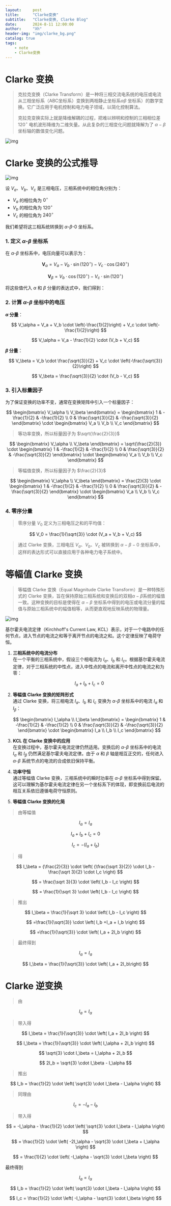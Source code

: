 ```yaml
---
layout:     post
title:      "Clarke变换"
subtitle:   "Clarke变换, Clarke Blog"
date:       2024-8-11 12:00:00
author:     "Xh"
header-img: "img/clarke_bg.png"
catalog: true
tags:
    - note
    - Clarke变换
---
```


# Clarke 变换

> 克拉克变换（Clarke Transform）是一种将三相交流电系统的电压或电流从三相坐标系（ABC坐标系）变换到两相静止坐标系$\alpha\beta$ 坐标系）的数学变换。它广泛应用于电机控制和电力电子领域，以简化控制算法。
> 
> 克拉克变换实际上就是降维解耦的过程，把难以辨明和控制的三相相位差 $120^\circ$ 电机波形降维为二维矢量。从此复杂的三相变化问题就降解为了 $\alpha-\beta$ 坐标轴的数值变化问题。

![img](/img/clarke_1.png)

# Clarke 变换的公式推导

![img](/img/clarke_2.png)

设 $V_{a}$、$V_b$、$V_c$ 是三相电压，三相系统中的相位角分别为：

- $V_a$ 的相位角为 $0^\circ$
- $V_b$ 的相位角为 $120^\circ$
- $V_c$ 的相位角为 $240^\circ$

我们希望将这三相系统转换到 $\alpha$-$\beta$-$0$ 坐标系。

### 1. 定义 $\alpha$-$\beta$ 坐标系

在 $\alpha$-$\beta$ 坐标系中，电压向量可以表示为：

$$
\mathbf{V}_\alpha = V_a - V_b \cdot \sin(120^\circ) - V_c \cdot \cos(240^\circ)
$$

$$
\mathbf{V}_\beta = V_b \cdot \cos(120^\circ) - V_c \cdot \sin(120^\circ)
$$

将这些值代入 $\alpha$ 和 $\beta$ 分量的表达式中，我们得到：

### 2. 计算 $\alpha$-$\beta$ 坐标中的电压

**$\alpha$ 分量**：

$$
V_\alpha = V_a + V_b \cdot \left(-\frac{1}{2}\right) + V_c \cdot \left(-\frac{1}{2}\right)
$$

$$
V_\alpha = V_a - \frac{1}{2} \cdot (V_b + V_c)
$$

**$\beta$ 分量**：

$$
V_\beta = V_b \cdot \frac{\sqrt{3}}{2} + V_c \cdot \left(-\frac{\sqrt{3}}{2}\right)
$$

$$
V_\beta = \frac{\sqrt{3}}{2} \cdot (V_b - V_c)
$$

### 3. 引入标量因子

为了保证变换的功率不变，通常在变换矩阵中引入一个标量因子：

$$
\begin{bmatrix} V_\alpha \\ V_\beta \end{bmatrix} = \begin{bmatrix} 1 & -\frac{1}{2} & -\frac{1}{2} \\ 0 & \frac{\sqrt{3}}{2} & -\frac{\sqrt{3}}{2} \end{bmatrix} \cdot \begin{bmatrix} V_a \\ V_b \\ V_c \end{bmatrix}
$$

> 等功率变换，所以标量因子为 $\sqrt{\frac{2}{3}}$

$$
\begin{bmatrix} V_\alpha \\ V_\beta \end{bmatrix} = \sqrt{\frac{2}{3}} \cdot \begin{bmatrix} 1 & -\frac{1}{2} & -\frac{1}{2} \\ 0 & \frac{\sqrt{3}}{2} & -\frac{\sqrt{3}}{2} \end{bmatrix} \cdot \begin{bmatrix} V_a \\ V_b \\ V_c \end{bmatrix}
$$

> 等幅值变换，所以标量因子为 $\frac{2}{3}$

$$
\begin{bmatrix} V_\alpha \\ V_\beta \end{bmatrix} = \frac{2}{3} \cdot \begin{bmatrix} 1 & -\frac{1}{2} & -\frac{1}{2} \\ 0 & \frac{\sqrt{3}}{2} & -\frac{\sqrt{3}}{2} \end{bmatrix} \cdot \begin{bmatrix} V_a \\ V_b \\ V_c \end{bmatrix}
$$

### 4. 零序分量

> 零序分量 $V_0$ 定义为三相电压之和的平均值：

$$
V_0 = \frac{1}{\sqrt{3}} \cdot (V_a + V_b + V_c)
$$

> 通过 Clarke 变换，三相电压 $V_a$、$V_b$、$V_c$ 被转换到 $\alpha-\beta-0$ 坐标系中，这样的表达形式可以直接应用于各种电力电子系统中。

# 等幅值 Clarke 变换

> 等幅值 Clarke 变换（Equal Magnitude Clarke Transform）是一种特殊形式的 Clarke 变换，旨在保持原始三相系统和变换后的双相$\alpha-\beta$系统的幅值一致。这种变换的目标是使得在 $\alpha-\beta$ 坐标系中得到的电压或电流分量的幅值与原始三相系统中的幅值相等，从而更直观地反映系统的物理量。

![img](/img/Clarke_3.png)

基尔霍夫电流定律（Kirchhoff's Current Law, KCL）表示，对于一个电路中的任何节点，进入节点的电流之和等于离开节点的电流之和。这个定律反映了电荷守恒。

1. **三相系统中的电流分布**  
   在一个平衡的三相系统中，假设三个相电流为 $I_a$、$I_b$ 和 $I_c$。根据基尔霍夫电流定律，对于三相系统的中性点，进入中性点的电流和离开中性点的电流之和为零：

   $$
   I_a + I_b + I_c = 0
   $$

2. **等幅值 Clarke 变换的矩阵形式**  
   通过 Clarke 变换，将三相电流 $I_a$、$I_b$ 和 $I_c$ 变换为 $\alpha$-$\beta$ 坐标系中的电流 $I_\alpha$ 和 $I_\beta$：

   $$
   \begin{bmatrix} I_\alpha \\ I_\beta \end{bmatrix} = \begin{bmatrix} 1 & -\frac{1}{2} & -\frac{1}{2} \\ 0 & \frac{\sqrt{3}}{2} & -\frac{\sqrt{3}}{2} \end{bmatrix} \cdot \begin{bmatrix} I_a \\ I_b \\ I_c \end{bmatrix}
   $$

3. **KCL 在 Clarke 变换中的应用**  
   在变换过程中，基尔霍夫电流定律仍然适用。变换后的 $\alpha$-$\beta$ 坐标系中的电流 $I_\alpha$ 和 $I_\beta$ 仍然满足基尔霍夫电流定律。由于 $\alpha$ 和 $\beta$ 轴是相互正交的，任何进入 $\alpha$-$\beta$ 系统节点的电流的合成依旧保持平衡。

4. **功率守恒**  
   通过等幅值 Clarke 变换，三相系统中的瞬时功率在 $\alpha$-$\beta$ 坐标系中得到保留。这可以理解为基尔霍夫电流定律在另一个坐标系下的体现，即变换前后电流的相互关系依旧遵循电荷守恒原则。
5. **等幅值 Clarke 变换的化简**
> 由等幅值 

$$I_\alpha = I_a$$ 

$$I_a + I_b + I_c = 0$$ 

$$I_c = -(I_a+I_b)$$ 

> 得

$$
   I_\beta = {\frac{2}{3}} \cdot \left( {\frac{\sqrt 3}{2}} \cdot I_b - \frac{\sqrt 3}{2} \cdot I_c \right)
$$

$$
   = \frac{\sqrt 3}{3} \cdot \left( I_b - I_c \right)
$$

$$
   = \frac{1}{\sqrt 3} \cdot \left( I_b - I_c \right)
$$

> 推出

$$
I_\beta = \frac{1}{\sqrt 3} \cdot \left( I_b - I_c \right)
$$

$$
   =\frac{1}{\sqrt{3}} \cdot \left( I_b +I_a + I_b \right)
$$

$$
   =\frac{1}{\sqrt{3}} \cdot \left( I_a + 2I_b \right)
$$

>最终得到

$$
   I_\alpha = I_a
$$

$$   
   I_\beta = \frac{1}{\sqrt{3}} \cdot \left( I_a + 2I_b\right)
$$

# Clarke 逆变换
> 由

$$ I_a = I_\alpha $$

> 带入得

$$ I_\beta = \frac{1}{\sqrt{3}} \cdot \left( I_a + 2I_b \right) $$

$$ I_\beta = \frac{1}{\sqrt{3}} \cdot \left( I_\alpha + 2I_b \right) $$

$$ \sqrt{3} \cdot I_\beta = I_\alpha + 2I_b $$

$$ 2I_b = \sqrt{3} \cdot I_\beta - I_\alpha $$

> 推出

$$ I_b = \frac{1}{2} \cdot \left( \sqrt{3} \cdot I_\beta - I_\alpha \right) $$

>同理由

$$ I_c = -I_a - I_b $$

> 带入得

$$ = -I_\alpha - \frac{1}{2} \cdot \left( \sqrt{3} \cdot I_\beta - I_\alpha \right) $$

$$ = \frac{1}{2} \cdot \left( -2I_\alpha - \sqrt{3} \cdot I_\beta + I_\alpha \right) $$

$$ = \frac{1}{2} \cdot \left( -I_\alpha - \sqrt{3} \cdot I_\beta \right) $$


最终得到

$$ I_a = I_\alpha $$

$$ I_b = \frac{1}{2} \cdot \left( \sqrt{3} \cdot I_\beta - I_\alpha \right) $$

$$ I_c = \frac{1}{2} \cdot \left( -I_\alpha - \sqrt{3} \cdot I_\beta \right) $$